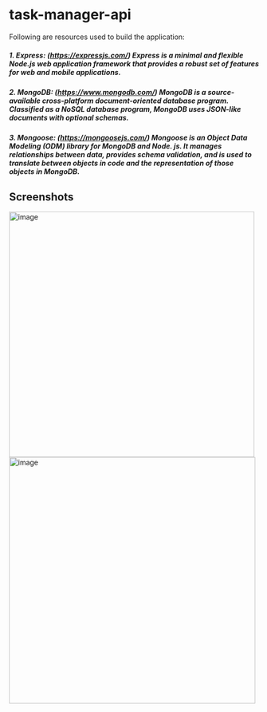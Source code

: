 # task-manager-api

Following are resources used to build the application:

##### 1. Express: (https://expressjs.com/) Express is a minimal and flexible Node.js web application framework that provides a robust set of features for web and mobile applications.
##### 2. MongoDB: (https://www.mongodb.com/) MongoDB is a source-available cross-platform document-oriented database program. Classified as a NoSQL database program, MongoDB uses JSON-like documents with optional schemas.
##### 3. Mongoose: (https://mongoosejs.com/) Mongoose is an Object Data Modeling (ODM) library for MongoDB and Node. js. It manages relationships between data, provides schema validation, and is used to translate between objects in code and the representation of those objects in MongoDB.

## Screenshots
<img width="492" alt="image" src="https://user-images.githubusercontent.com/36413759/190858004-b2f8f8d7-10e6-4dfb-9298-3704c992fc0e.png">
<img width="494" alt="image" src="https://user-images.githubusercontent.com/36413759/190858040-90d5e1df-f5fe-4dc4-845f-df0b37f5a0c6.png">

